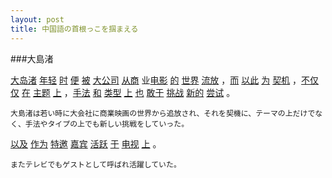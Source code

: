 ```yaml
---
layout: post
title: 中国語の首根っこを掴まえる
---
```

###大島渚

<a href="#" rel="tooltip" data-toggle="tooltip" data-placement="bottom" title="〈人名〉大島渚（日本の映画監督）">大岛渚</a> <a href="#" rel="tooltip" data-toggle="tooltip" data-placement="bottom" title="年が若い">年轻</a> <a href="#" rel="tooltip" data-toggle="tooltip" data-placement="bottom" title="時間 \ ～の時 \ 時おり．時には \ 季節 \ 機会">时</a> <a href="#" rel="tooltip" data-toggle="tooltip" data-placement="bottom" title="便利な．都合がいい \ 都合のよいとき \ 簡便な．普段の \ 大小便 \ 排泄する \ そうすれば．そうであれば \ たとえ～であっても">便</a> <a href="#" rel="tooltip" data-toggle="tooltip" data-placement="bottom" title="掛け布団 \ 覆う \ 受ける．被る \ ～に～される">被</a> <a href="#" rel="tooltip" data-toggle="tooltip" data-placement="bottom" title="大企業">大公司</a> <a href="#" rel="tooltip" data-toggle="tooltip" data-placement="bottom" title="ビジネスに従事する">从商</a> 业<a href="#" rel="tooltip" data-toggle="tooltip" data-placement="bottom" title="映画">电影</a> <a href="#" rel="tooltip" data-toggle="tooltip" data-placement="bottom" title="*de \ ～の \ *di2 \ 確かに．本当に〈関連〉[[的确]] \ 手で持つ（広東語） \ *di4 \ まと \ ～している（雲南語） \ ～した（雲南語）">的</a> <a href="#" rel="tooltip" data-toggle="tooltip" data-placement="bottom" title="世界">世界</a> <a href="#" rel="tooltip" data-toggle="tooltip" data-placement="bottom" title="流罪に処する．追放する \ 木材を川に流し輸送する">流放</a> ，<a href="#" rel="tooltip" data-toggle="tooltip" data-placement="bottom" title="かつ．また \ それで">而</a> <a href="#" rel="tooltip" data-toggle="tooltip" data-placement="bottom" title="これにより．このために">以此</a> <a href="#" rel="tooltip" data-toggle="tooltip" data-placement="bottom" title="*wei2 \ なす．する．行う \ *wei4 \ ～のために">为</a> <a href="#" rel="tooltip" data-toggle="tooltip" data-placement="bottom" title="契機．きっかけ">契机</a> ，<a href="#" rel="tooltip" data-toggle="tooltip" data-placement="bottom" title="～であるだけでなく">不仅仅</a> <a href="#" rel="tooltip" data-toggle="tooltip" data-placement="bottom" title="いる．ある \ ～で．～において \ ～しつつある．～している">在</a> <a href="#" rel="tooltip" data-toggle="tooltip" data-placement="bottom" title="主題．テーマ">主题</a> <a href="#" rel="tooltip" data-toggle="tooltip" data-placement="bottom" title="上の \ 前の．先の \ 上がる．登る">上</a> ，<a href="#" rel="tooltip" data-toggle="tooltip" data-placement="bottom" title="技巧．やり方．手法 \ 手管．計略">手法</a> <a href="#" rel="tooltip" data-toggle="tooltip" data-placement="bottom" title="*he2 \ 穏やかな．なごやかな \ 仲のよい．むつまじい \ 和解．仲直り \ 囲碁や将棋などの引き分け \ 〈数〉和 \ ～したまま．～ごと \ 日本の \ ～と一緒に \ ～に対して．～に向かって．～に \ ～と．ならびに．および \ 姓 \ *he4 \ 唱和する \ *hu2 \ マージャンなどで上がる \ *huo2 \ こねる．混ぜる \ *huo4 \ 粉などをこねる．混ぜる \ 〈量〉洗濯の際の水を換える回数 \ 〈量〉薬を煎じる際の水を加える回数 \ *han4 \ 和（台湾での発音）">和</a> <a href="#" rel="tooltip" data-toggle="tooltip" data-placement="bottom" title="タイプ．類型">类型</a> <a href="#" rel="tooltip" data-toggle="tooltip" data-placement="bottom" title="上の \ 前の．先の \ 上がる．登る">上</a> <a href="#" rel="tooltip" data-toggle="tooltip" data-placement="bottom" title="～も．～もまた \ ～なり">也</a> <a href="#" rel="tooltip" data-toggle="tooltip" data-placement="bottom" title="恐れずに～する．勇気を持って～する">敢于</a> <a href="#" rel="tooltip" data-toggle="tooltip" data-placement="bottom" title="挑戦する．戦いを挑む">挑战</a> <a href="#" rel="tooltip" data-toggle="tooltip" data-placement="bottom" title="新しい">新的</a> <a href="#" rel="tooltip" data-toggle="tooltip" data-placement="bottom" title="試み．試し">尝试</a> 。

    大島渚は若い時に大会社に商業映画の世界から追放され、それを契機に、テーマの上だけでなく、手法やタイプの上でも新しい挑戦をしていった。

<p><a href="#" rel="tooltip" data-toggle="tooltip" data-placement="bottom" title="及び．並びに">以及</a> <a href="#" rel="tooltip" data-toggle="tooltip" data-placement="bottom" title="行い．行為 \ 成果．成績．貢献 \ ～とする．～とみなす \ ～として">作为</a> <a href="#" rel="tooltip" data-toggle="tooltip" data-placement="bottom" title="特別に招待する">特邀</a> <a href="#" rel="tooltip" data-toggle="tooltip" data-placement="bottom" title="賓客．貴賓．来賓．ゲスト〈同〉[[佳宾]]">嘉宾</a> <a href="#" rel="tooltip" data-toggle="tooltip" data-placement="bottom" title="活発な．活動が目覚ましい \ 盛り上げる．活気づける">活跃</a> <a href="#" rel="tooltip" data-toggle="tooltip" data-placement="bottom" title="～にて．～で．～において">于</a> <a href="#" rel="tooltip" data-toggle="tooltip" data-placement="bottom" title="テレビ">电视</a> <a href="#" rel="tooltip" data-toggle="tooltip" data-placement="bottom" title="上の \ 前の．先の \ 上がる．登る">上</a> 。

    またテレビでもゲストとして呼ばれ活躍していた。






